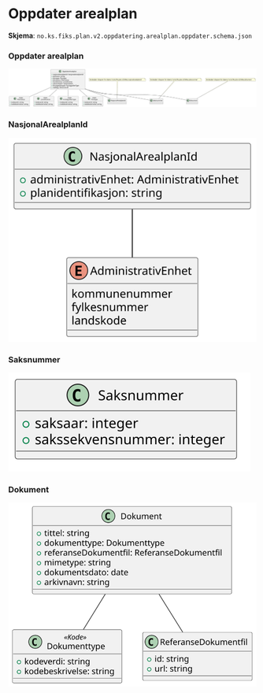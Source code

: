 # Oppdater arealplan

**Skjema**: `no.ks.fiks.plan.v2.oppdatering.arealplan.oppdater.schema.json`

### Oppdater arealplan

![arealplan-oppdater](arealplan-oppdater.svg)

### NasjonalArealplanId

![NasjonalArealplanId](./../no.ks.fiks.plan.v2.felles.nasjonalarealplanid/nasjonalarealplanid.svg)

### Saksnummer

![saksnummer](./../no.ks.fiks.plan.v2.felles.saksnummer/saksnummer.svg)

### Dokument

![dokument](./../no.ks.fiks.plan.v2.felles.dokument/dokument.svg)